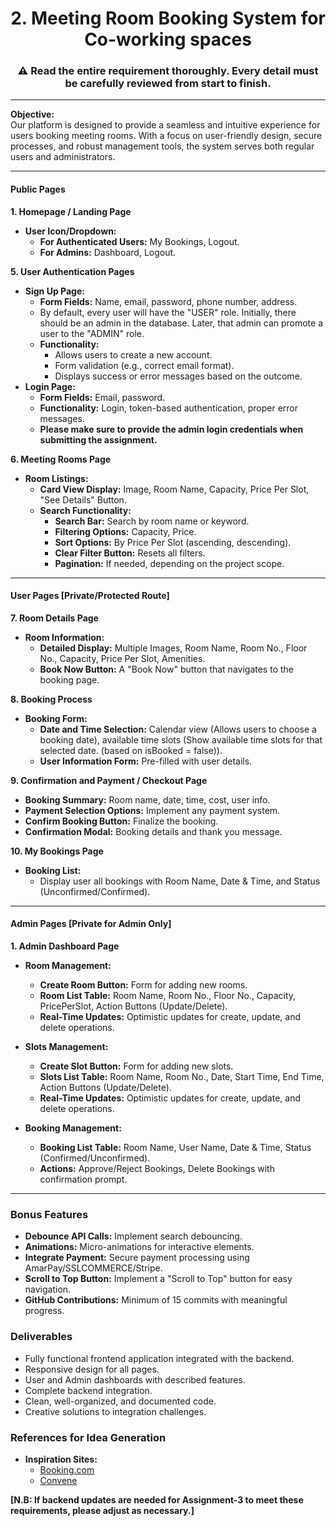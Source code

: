 <h1 align="center">2. Meeting Room Booking System for Co-working spaces</h1>

<h3 align="center">⚠️ Read the entire requirement thoroughly. Every detail must be carefully reviewed from start to finish.</h3>

* * *


**Objective:**  
Our platform is designed to provide a seamless and intuitive experience for users booking meeting rooms. With a focus on user-friendly design, secure processes, and robust management tools, the system serves both regular users and administrators.

---
#### **Public Pages**

**1. Homepage / Landing Page**
<!-- - **Header Section / Navbar:**
  - **Logo/System Name:** Positioned at the top left. Clicking redirects to the homepage.
  - **Navigation Links:** Home, Meeting Rooms, About Us, Contact Us, Login/Register. -->
  - **User Icon/Dropdown:** 
    - **For Authenticated Users:** My Bookings, Logout.
    - **For Admins:** Dashboard, Logout.

<!-- - **Hero Section:**
  - **Visual Appeal:** Large banner image or video of a modern workspace.
  - **Headline & Subheadline:** 
    - Headline: "Book Your Ideal Meeting Room with Ease."
    - Subheadline: "Efficient, hassle-free room booking for all your meeting needs."
  - **CTA Button:** "Book Now" redirects to the Meeting Rooms page. -->

<!-- - **Service Advertisement Section:**
  - **Highlighted Services:** Real-Time Availability, Instant Booking Confirmation, Flexible Scheduling, 24/7 Support. -->

<!-- - **Featured Rooms Section:**
  - **Room Cards:** 
    - Image, Room Name, Capacity, Price Per Slot, "See Details" Button.
  - **See More Button:** Redirects to the Meeting Rooms page. -->

<!-- - **Extra Sections:** -->
  <!-- - **Why Choose Us?:** Highlights features like "Seamless Booking Experience" and "Secure Transactions."
  - **How It Works Section:**
    - Steps: Select a Room, Choose Date & Time, Confirm Booking.
    - Icons/Illustrations for each step. -->
  <!-- - **Customer Testimonials Section:**
    - Carousel with customer profile pictures, names, roles, and testimonials. -->

<!-- - **Footer Section:**
  - **Contact Information:** Email, phone number, office address.
  - **Social Media Links:** Clickable icons.
  - **Additional Links:** Privacy Policy, Terms of Service. -->

<!-- **2. About Us Page**
- **Design Elements:** 
  - Creative presentation with animations and visuals.
- **Content Sections:**
  - **Our Mission:** Purpose and goals.
  - **Meet the Team:** Team member images and bios.
  - **Our Story:** Background and evolution. -->

<!-- **3. Contact Us Page**
- **Contact Information:** 
  - Email, phone number, office address.
- **Contact Form:**
  - **Form Fields:** Name, email, subject, message.
  - Basic animations for form elements. -->

<!-- **4. Error Pages**
- **Features:** Custom 404 page for non-existent routes.
- **Functionality:** Navigation options to guide users back to safe pages (e.g., Home, Login). -->

**5. User Authentication Pages**

- **Sign Up Page:**
    - **Form Fields:** Name, email, password, phone number, address.
    - By default, every user will have the "USER" role. Initially, there should be an admin in the database. Later, that admin can promote a user to the "ADMIN" role.
    - **Functionality:**
        - Allows users to create a new account.
        - Form validation (e.g., correct email format).
        - Displays success or error messages based on the outcome.
- **Login Page:**
    - **Form Fields:** Email, password.
    - **Functionality:** Login, token-based authentication, proper error messages.
    - **Please make sure to provide the admin login credentials when submitting the assignment.** 
 
**6. Meeting Rooms Page**
- **Room Listings:**
  - **Card View Display:** Image, Room Name, Capacity, Price Per Slot, "See Details" Button.
  - **Search Functionality:**
    - **Search Bar:** Search by room name or keyword.
    - **Filtering Options:** Capacity, Price.
    - **Sort Options:** By Price Per Slot (ascending, descending).
    - **Clear Filter Button:** Resets all filters.
    - **Pagination:** If needed, depending on the project scope.

---

#### **User Pages [Private/Protected Route]** 
**7. Room Details Page**
- **Room Information:**
  - **Detailed Display:** Multiple Images, Room Name, Room No., Floor No., Capacity, Price Per Slot, Amenities.
  - **Book Now Button:** A "Book Now" button that navigates to the booking page.

**8. Booking Process**
- **Booking Form:**
  - **Date and Time Selection:** Calendar view (Allows users to choose a booking date), available time slots (Show available time slots for that selected date. (based on isBooked = false)).
  - **User Information Form:** Pre-filled with user details.

**9. Confirmation and Payment / Checkout Page**
  
  - **Booking Summary:** Room name, date, time, cost, user info.
  - **Payment Selection Options:** Implement any payment system.
  - **Confirm Booking Button:** Finalize the booking.
  - **Confirmation Modal:** Booking details and thank you message.

**10. My Bookings Page**
- **Booking List:**
  - Display user all bookings with Room Name, Date & Time, and Status (Unconfirmed/Confirmed).

---

#### **Admin Pages [Private for Admin Only]**

**1. Admin Dashboard Page**
- **Room Management:**
  - **Create Room Button:** Form for adding new rooms.
  - **Room List Table:** Room Name, Room No., Floor No., Capacity, PricePerSlot, Action Buttons (Update/Delete).
  - **Real-Time Updates:** Optimistic updates for create, update, and delete operations.

- **Slots Management:**
  - **Create Slot Button:** Form for adding new slots.
  - **Slots List Table:** Room Name, Room No., Date, Start Time, End Time, Action Buttons (Update/Delete).
  - **Real-Time Updates:** Optimistic updates for create, update, and delete operations.

- **Booking Management:**
  - **Booking List Table:** Room Name, User Name, Date & Time, Status (Confirmed/Unconfirmed).
  - **Actions:** Approve/Reject Bookings, Delete Bookings with confirmation prompt.

---

### **Bonus Features**
- **Debounce API Calls:** Implement search debouncing.
- **Animations:** Micro-animations for interactive elements.
- **Integrate Payment:** Secure payment processing using AmarPay/SSLCOMMERCE/Stripe.
- **Scroll to Top Button:** Implement a "Scroll to Top" button for easy navigation.
- **GitHub Contributions:** Minimum of 15 commits with meaningful progress.

### **Deliverables**
- Fully functional frontend application integrated with the backend.
- Responsive design for all pages.
- User and Admin dashboards with described features.
- Complete backend integration.
- Clean, well-organized, and documented code.
- Creative solutions to integration challenges.

### **References for Idea Generation**
- **Inspiration Sites:**
  - [Booking.com](https://www.booking.com/)
  - [Convene](https://www.convene.com/)


**[N.B: If backend updates are needed for Assignment-3 to meet these requirements, please adjust as necessary.]**
